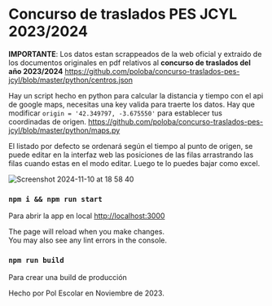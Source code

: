 # Concurso de traslados PES JCYL 2023/2024

**IMPORTANTE**: Los datos estan scrappeados de la web oficial y extraido de los documentos originales en pdf relativos al **concurso de traslados del año 2023/2024**
https://github.com/poloba/concurso-traslados-pes-jcyl/blob/master/python/centros.json

Hay un script hecho en python para calcular la distancia y tiempo con el api de google maps, necesitas una key valida para traerte los datos. Hay que modificar `origin = '42.349797, -3.675550'` para establecer tus coordinadas de origen.
https://github.com/poloba/concurso-traslados-pes-jcyl/blob/master/python/maps.py

El listado por defecto se ordenará según el tiempo al punto de origen, se puede editar en la interfaz web las posiciones de las filas arrastrando las filas cuando estas en el modo editar. Luego te lo puedes bajar como excel.

![Screenshot 2024-11-10 at 18 58 40](https://github.com/user-attachments/assets/81248295-f5d4-46e2-b837-f504764589d7)

### `npm i && npm run start`

Para abrir la app en local [http://localhost:3000](http://localhost:3000)

The page will reload when you make changes.\
You may also see any lint errors in the console.

### `npm run build`

Para crear una build de producción

Hecho por Pol Escolar en Noviembre de 2023.
